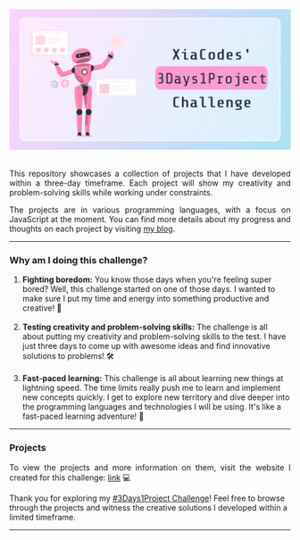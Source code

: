 <div align=center>
  <img src="banner.png" alt="challenge's banner" width=800 /> 
</div>
<br>
<p align=justify>
  This repository showcases a collection of projects that I have developed within a three-day timeframe. Each project will show my creativity and problem-solving skills while working under constraints.
</p>

<p align=justify>
  The projects are in various programming languages, with a focus on JavaScript at the moment. You can find more details about my progress and thoughts on each project by visiting <a href="https://xiacodes.tumblr.com/tagged/3days1project" target="_blank">my blog</a>.
</p>

--------

<h3>Why am I doing this challenge?</h3>
<ol>
  <li><b>Fighting boredom:</b> You know those days when you're feeling super bored? Well, this challenge started on one of those days. I wanted to make sure I put my time and energy into something productive and creative! 🎨</li> <br>
  <li><b>Testing creativity and problem-solving skills:</b>  The challenge is all about putting my creativity and problem-solving skills to the test. I have just three days to come up with awesome ideas and find innovative solutions to problems! 🛠️</li> <br>
  <li><b>Fast-paced learning:</b> This challenge is all about learning new things at lightning speed. The time limits really push me to learn and implement new concepts quickly. I get to explore new territory and dive deeper into the programming languages and technologies I will be using. It's like a fast-paced learning adventure! 🚀</li>
</ol>

--------

<h3>Projects</h3>
<p align=justify>
  To view the projects and more information on them, visit the website I created for this challenge: <a href="https://xiacodes-3days1project.neocities.org/" target="_blank">link</a> 💻
</p>

Thank you for exploring my <a href="https://xiacodes.tumblr.com/tagged/3days1project" target="_blank">#3Days1Project Challenge</a>! Feel free to browse through the projects and witness the creative solutions I developed within a limited timeframe.

--------

